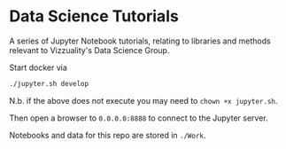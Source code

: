 # Data Science Tutorials


A series of Jupyter Notebook tutorials, relating to libraries and methods relevant to Vizzuality's Data Science Group.

Start docker via
```bash
./jupyter.sh develop
```

N.b. if the above does not execute you may need to `chown +x jupyter.sh`.

Then open a browser to `0.0.0.0:8888` to connect to the Jupyter server.

Notebooks and data for this repo are stored in `./Work`.
